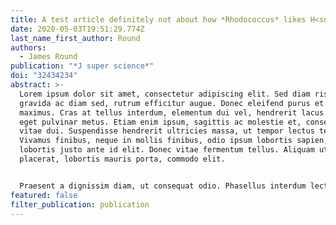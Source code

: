 ```yaml
---
title: A test article definitely not about how *Rhodococcus* likes H<sub>2</sub>O
date: 2020-05-03T19:51:29.774Z
last_name_first_author: Round
authors:
  - James Round
publication: "*J super science*"
doi: "32434234"
abstract: >-
  Lorem ipsum dolor sit amet, consectetur adipiscing elit. Sed diam risus,
  gravida ac diam sed, rutrum efficitur augue. Donec eleifend purus et dapibus
  maximus. Cras at tellus interdum, elementum dui vel, hendrerit lacus. Maecenas
  eget pulvinar metus. Etiam enim ipsum, sagittis ac molestie et, consectetur
  vitae dui. Suspendisse hendrerit ultricies massa, ut tempor lectus tempus at.
  Vivamus finibus, neque in mollis finibus, odio ipsum lobortis sapien, ac
  lobortis justo ante id elit. Donec vitae fermentum tellus. Aliquam ut urna
  placerat, lobortis mauris porta, commodo elit.


  Praesent a dignissim diam, ut consequat odio. Phasellus interdum lectus in purus semper, a feugiat ligula porttitor. Nullam vel augue ac mauris tincidunt venenatis efficitur quis tellus. Quisque elementum euismod ante, at scelerisque leo blandit id. Praesent tincidunt augue eu odio ultricies eleifend in a eros. Nam in urna mi. Fusce tincidunt enim sit amet condimentum venenatis. Lorem ipsum dolor sit amet, consectetur adipiscing elit. Duis sed eros at diam tristique bibendum. Morbi eget nisl dui.
featured: false
filter_publication: publication
---
```

